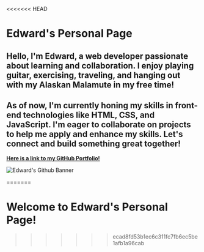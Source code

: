 <<<<<<< HEAD
# Edward's Personal Page

## Hello, I'm Edward, a web developer passionate about learning and collaboration. I enjoy playing guitar, exercising, traveling, and hanging out with my Alaskan Malamute in my free time!

## As of now, I'm currently honing my skills in front-end technologies like HTML, CSS, and JavaScript. I'm eager to collaborate on projects to help me apply and enhance my skills. Let's connect and build something great together!

[**Here is a link to my GitHub Portfolio!**](https://edwrddz6.github.io/)

![Edward's Github Banner](https://raw.githubusercontent.com/edwrddz6/edwrddz6/main/Modern%20Minimalist%20Simple%20Technology%20Banner.jpg)

=======
# Welcome to Edward's Personal Page!
>>>>>>> ecad8fd53b1ec6c311fc7fb6ec5be1afb1a96cab
